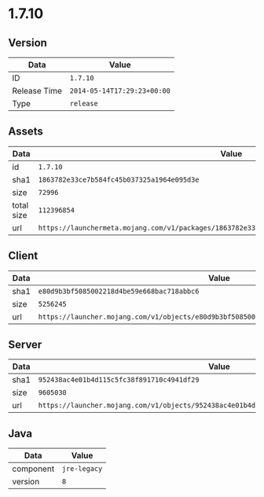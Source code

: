 # 1.7.10

## Version

|**Data**        | **Value**                 |
|----------------|-------------------------|
| ID   | ```1.7.10```   |
| Release Time   | ```2014-05-14T17:29:23+00:00```   |
| Type   | ```release```   |

## Assets

|**Data**        | **Value**                 |
|----------------|-------------------------|
| id   | ```1.7.10```   |
| sha1   | ```1863782e33ce7b584fc45b037325a1964e095d3e```   |
| size   | ```72996```   |
| total size  | ```112396854```  |
| url       | ```https://launchermeta.mojang.com/v1/packages/1863782e33ce7b584fc45b037325a1964e095d3e/1.7.10.json``` |

## Client

|**Data**        | **Value**                 |
|----------------|-------------------------|
| sha1   | ```e80d9b3bf5085002218d4be59e668bac718abbc6```   |
| size   | ```5256245```   |
| url       | ```https://launcher.mojang.com/v1/objects/e80d9b3bf5085002218d4be59e668bac718abbc6/client.jar``` |

## Server

|**Data**        | **Value**                 |
|----------------|-------------------------|
| sha1   | ```952438ac4e01b4d115c5fc38f891710c4941df29```   |
| size   | ```9605030```   |
| url       | ```https://launcher.mojang.com/v1/objects/952438ac4e01b4d115c5fc38f891710c4941df29/server.jar``` |

## Java

|**Data**        | **Value**                 |
|----------------|-------------------------|
| component   | ```jre-legacy```   |
| version   | ```8```   |